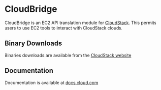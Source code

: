 # CloudBridge

CloudBridge is an EC2 API translation module for [CloudStack](http://cloudstack.org). This permits users to use EC2 tools to interact with CloudStack clouds. 

## Binary Downloads

Binaries downloads are available from the [CloudStack website](http://cloudstack.org/download.html)

## Documentation

Documentation is available at [docs.cloud.com](http://docs.cloud.com/CloudBridge_Documentation)



